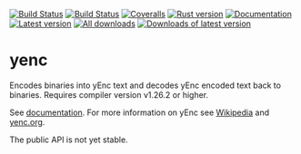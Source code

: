 [![Build Status](https://travis-ci.org/aswaving/yenc.svg?branch=master)](https://travis-ci.org/aswaving/yenc)
[![Build Status](https://ci.appveyor.com/api/projects/status/github/aswaving/yenc?svg=true)](https://ci.appveyor.com/project/aswaving/yenc)
[![Coveralls](https://img.shields.io/coveralls/aswaving/yenc.svg)](https://coveralls.io/github/aswaving/yenc)
[![Rust version]( https://img.shields.io/badge/rust-1.26+-blue.svg)]()
[![Documentation](https://docs.rs/yenc/badge.svg)](https://docs.rs/yenc)
[![Latest version](https://img.shields.io/crates/v/yenc.svg)](https://crates.io/crates/yenc)
[![All downloads](https://img.shields.io/crates/d/yenc.svg)](https://crates.io/crates/yenc)
[![Downloads of latest version](https://img.shields.io/crates/dv/yenc.svg)](https://crates.io/crates/yenc)
# yenc

Encodes binaries into yEnc text and decodes yEnc encoded text back to binaries.
Requires compiler version v1.26.2 or higher.

See [documentation](http://docs.rs/yenc).
For more information on yEnc see [Wikipedia](https://en.wikipedia.org/wiki/YEnc) and [yenc.org](http://www.yenc.org).

The public API is not yet stable.
